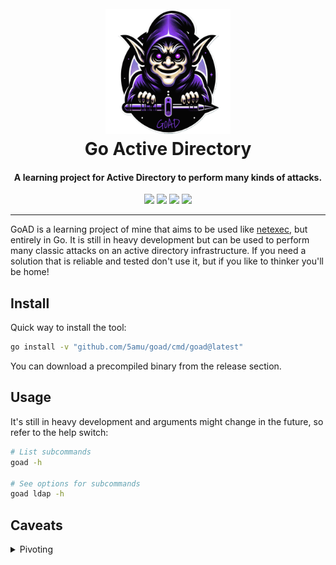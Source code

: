 <h1 align="center">
    <br>
    <img src="assets/goad_logo.png" width="200px" alt="GoAD">
    <br>
    Go Active Directory
</h1>

<h4 align="center">A learning project for Active Directory to perform many kinds of attacks.</h4>

<p align="center">
    <img src="https://img.shields.io/github/go-mod/go-version/5amu/goad">
    <img src="https://github.com/5amu/goad/actions/workflows/build-test.yml/badge.svg">
    <img src="https://github.com/5amu/goad/actions/workflows/lint-test.yml/badge.svg">
    <img src="https://github.com/5amu/goad/actions/workflows/release.yml/badge.svg">
</p>

---

GoAD is a learning project of mine that aims to be used like [netexec](https://github.com/Pennyw0rth/NetExec), but entirely in Go. It is still in heavy development but can be used to perform many classic attacks on an active directory infrastructure. If you need a solution that is reliable and tested don't use it, but if you like to thinker you'll be home!

## Install

Quick way to install the tool:

```bash
go install -v "github.com/5amu/goad/cmd/goad@latest"
```

You can download a precompiled binary from the release section.

## Usage

It's still in heavy development and arguments might change in the future, so refer to the help switch:

```bash
# List subcommands
goad -h

# See options for subcommands
goad ldap -h
```

## Caveats

<details>
    <summary>Pivoting</summary>
    Support for proxies is not in the scope of the project, but being a Go program it is suggested to use <a href="https://github.com/hmgle/graftcp">https://github.com/hmgle/graftcp</a>, because it intercepts syscall using <code>ptrace</code> instead of relying on the <code>LD_PRELOAD</code> trick. 
    <br><b>NB: proxychains-ng won't work</b>.
</details>
